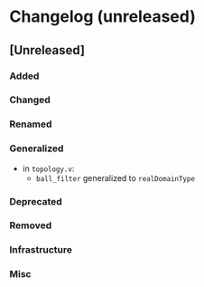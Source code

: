 # Changelog (unreleased)

## [Unreleased]

### Added

### Changed

### Renamed

### Generalized

- in `topology.v`:
  + `ball_filter` generalized to `realDomainType`

### Deprecated

### Removed

### Infrastructure

### Misc
